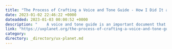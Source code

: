 ```yaml
---
title: "The Process of Crafting a Voice and Tone Guide - How I Did It and What I Learned"
date: 2023-01-02 22:46:22 +0000
dateadded: 2023-01-03 00:00:52 +0000
description: "    A voice and tone guide is an important document that tells an organization how to talk to its target audience in written communications…  Continue reading on UX Planet »  "
link: "https://uxplanet.org/the-process-of-crafting-a-voice-and-tone-guide-how-i-did-it-and-what-i-learned-c636bc6655af?source=rss----819cc2aaeee0---4"
category:
directory: _directory/ux-planet.md
---
```

